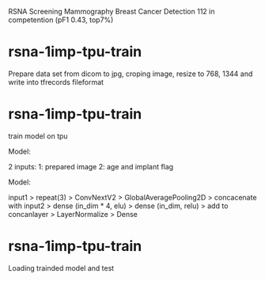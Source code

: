 RSNA Screening Mammography Breast Cancer Detection
112  in competention (pF1 0.43, top7%)

<h1>rsna-1imp-tpu-train</h1>
Prepare data set from dicom to jpg, croping image, resize to 768, 1344 and write into tfrecords fileformat

<h1>rsna-1imp-tpu-train</h1>
train model on tpu

Model:

2 inputs:
    1: prepared image
    2: age and implant flag

Model:
                                                                            
input1 > repeat(3) > ConvNextV2 > GlobalAveragePooling2D > concacenate with input2 >  dense (in_dim * 4, elu) > dense (in_dim, relu) > add to concanlayer > LayerNormalize > Dense
                                                     
<h1>rsna-1imp-tpu-train</h1>
Loading trainded model and test
